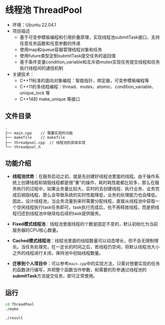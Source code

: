 # 线程池 ThreadPool

- 环境：Ubuntu 22.04.1
- 项目描述
  - 基于可变参模板编程和引用折叠原理，实现线程池submitTask接口，支持任意任务函数和任意参数的传递
  - 使用map和queue容器管理线程对象和任务
  - 使用future类型定制submitTask提交任务的返回值
  - 基于条件变量condition_variable和互斥锁mutex实现任务提交线程和任务执行线程间的通信机制
- 关键技术：
  - C++11标准的面向对象编程：智能指针，绑定器，可变参模板编程等
  - C++11的多线程编程：thread、mutex、atomic、condition_variable、unique_lock 等
  - C++14的 make_unique 等接口

## 文件目录

```shell
.
├── main.cpp	// 需要实现的功能
├── makefile	// makefile
├── threadpool.cpp	// 线程池的具体实现
└── threadpool.h
```

## 功能介绍

- **线程池优势**：在服务启动之初，就是先创建好线程池里面的线程。由于操作系统上创建线程和销毁线程都是很"重"的操作，耗时耗性能都比较多，那么在服务执行的过程中，如果业务量比较大，实时的去创建线程、执行业务、业务完成后销毁线程，那么会导致系统的实时性能降低，业务的处理能力也会降低。因此，设计线程池，当业务流量到来时需要分配线程，直接从线程池中获取一个空闲线程执行task任务即可，task执行完成后，也不用释放线程，而是把线程归还到线程池中继续给后续的task提供服务。
- **Fixed模式线程池**：线程池里面线程的个数是固定不变的，默认初始化为当前服务器的CPU核心数量。

- **Cached模式线程池**：线程池里面的线程数量可以动态增长，但不会无限制增长。当任务处理完，在一定长的时间之后，若线程仍空闲，将默认线程池大小之外的线程进行关闭，保持池中初始线程数量。
- **迁移到个人项目中**：可以参考`main.cpp`中的实现方法，只需对想要实现的任务的函数进行编写，并把整个函数当作参数，和需要的形参通过线程池的**submitTask**方法提交任务，即可正常使用。

## 运行

```bash
cd ThreadPool
./make
```

```bash
./result
```

